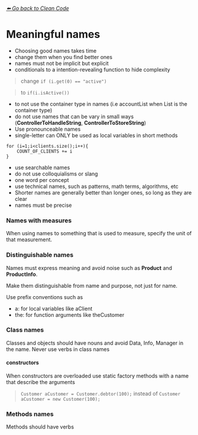 *[:arrow_left: Go back to Clean Code](./CLEAN_CODE_BOOK.md)*


# Meaningful names
- Choosing good names takes time
- change them when you find better ones
- names must not be implicit but explicit
- conditionals to a intention-revealing function to hide complexity
> change `if (i.get(0) == "active")` 

> to `if(i.isActive())`

- to not use the container type in names (i.e accountList when List is the container type)
- do not use names that can be vary in small ways (**ControllerToHandleString**, **ControllerToStoreString**)
- Use pronounceable names
- single-letter can ONLY be used as local variables in short methods
``` 
for (i=1;i<clients.size();i++){ 
    COUNT_OF_CLIENTS += i
}
```
- use searchable names
- do not use colloquialisms or slang
- one word per concept
- use technical names, such as patterns, math terms, algorithms, etc
- Shorter names are generally better than longer ones, so long as they are clear
- names must be precise
### Names with measures
 When using names to something that is used to measure, specify the unit of that measurement.

### Distinguishable names
Names must express meaning and avoid noise such as **Product** and **ProductInfo**.

Make them distinguishable from name and purpose, not just for name.

Use prefix conventions such as
- a: for local variables like aClient
- the: for function arguments like theCustomer

### Class names
Classes and objects should have nouns and avoid Data, Info, Manager in the name.
Never use verbs in class names
#### constructors
When constructors are overloaded use static factory methods with a name that describe the arguments
> `Customer aCustomer = Customer.debtor(100);`
instead of 
> `Customer aCustomer = new Customer(100);`
### Methods names
Methods should have verbs 